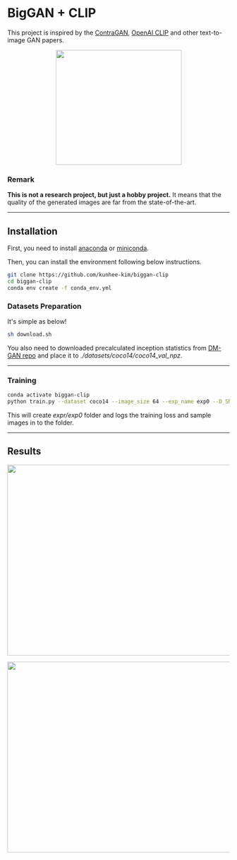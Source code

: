 # BigGAN + CLIP
This project is inspired by the [ContraGAN](https://arxiv.org/abs/2006.12681), [OpenAI CLIP](https://openai.com/blog/clip/) and other text-to-image GAN papers.  
<p align="center">
  <img width="285" height="260" src="https://github.com/kunhee-kim/biggan-clip/blob/master/assets/discriminator.png">
</p>

### Remark
**This is not a research project, but just a hobby project.** It means that the quality of the generated images are far from the state-of-the-art.


---
## Installation
First, you need to install [anaconda](https://www.anaconda.com/) or [miniconda](https://docs.conda.io/en/latest/miniconda.html).  

Then, you can install the environment following below instructions.
```sh
git clone https://github.com/kunhee-kim/biggan-clip
cd biggan-clip
conda env create -f conda_env.yml
```

### Datasets Preparation
It's simple as below!
```sh
sh download.sh
```
You also need to downloaded precalculated inception statistics from [DM-GAN repo](https://github.com/MinfengZhu/DM-GAN) and place it to *./datasets/coco14/coco14_val_npz*.

---
### Training
```sh
conda activate biggan-clip
python train.py --dataset coco14 --image_size 64 --exp_name exp0 --D_SN
```
This will create *expr/exp0* folder and logs the training loss and sample images in to the folder.

---
## Results
<p align="center">
  <img width="730" height="432" src="https://github.com/kunhee-kim/biggan-clip/blob/master/assets/sample1.png">
</p>
<p align="center">
  <img width="730" height="432" src="https://github.com/kunhee-kim/biggan-clip/blob/master/assets/sample2.png">
</p>
